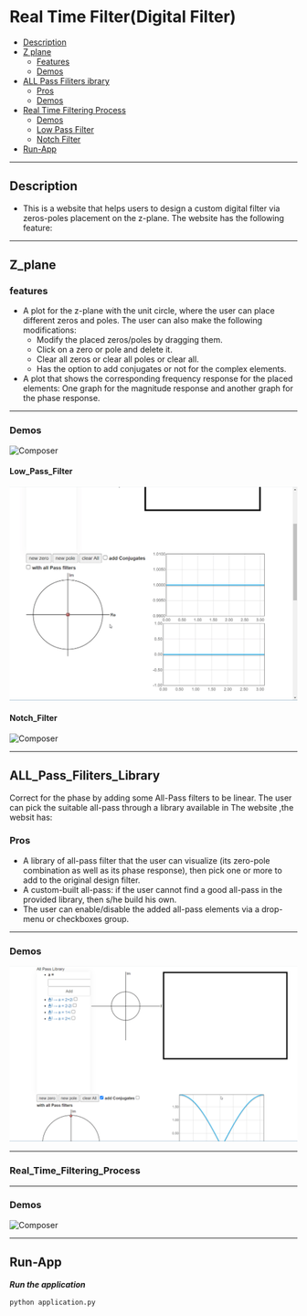 # Real Time Filter(Digital Filter)
- [Description](#Description)
- [Z plane](#Z_plane)
    - [Features](#features)
    - [Demos](#Demos)
- [ALL Pass Filiters ibrary](#ALL_Pass_Filiters_Library)
   - [Pros](#Pros)
   - [Demos](#Demos)
- [Real Time Filtering Process](#Real_Time_Filtering_Process)
   - [Demos](#Demos)
    - [Low Pass Filter](#Low_Pass_Filter)
    - [Notch Filter](#Notch_Filter)
- [Run-App](#Run-App)  
------
## Description
- This is a website that helps users to design a custom digital filter via zeros-poles placement on the z-plane. The website has the following feature:
-----
## Z_plane
### features
- A plot for the z-plane with the unit circle, where the user can place different zeros and poles. The user can also
make the following modifications:
   - Modify the placed zeros/poles by dragging them.
   - Click on a zero or pole and delete it.
   - Clear all zeros or clear all poles or clear all.
   - Has the option to add conjugates or not for the complex elements.
- A plot that shows the corresponding frequency response for the placed elements: One graph for the magnitude
response and another graph for the phase response.

-----
### Demos
![Composer](docs/digital_filter.gif)
 #### Low_Pass_Filter
 ![Composer](docs/low_pass.gif)
 #### Notch_Filter
  ![Composer](docs/notch.gif)



------
## ALL_Pass_Filiters_Library
Correct for the phase by adding some All-Pass filters to be linear. The user can pick the suitable all-pass through a library available in The website ,the websit has:
### Pros
- A library of all-pass filter that the user can visualize (its zero-pole combination as well as its phase response), then pick one or more to add to the original design filter.
- A custom-built all-pass: if the user cannot find a good all-pass in the provided library, then s/he build his own.
- The user can enable/disable the added all-pass elements via a drop-menu or checkboxes group.



------ 
### Demos
![Composer](docs/all_pass.gif)


------
### Real_Time_Filtering_Process



---
### Demos
![Composer](docs/error_map.gif)

-----


## Run-App
**_Run the application_**
```sh
python application.py
```

